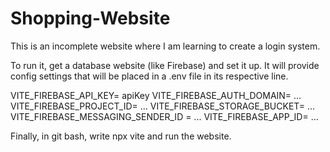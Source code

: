 # Shopping-Website
This is an incomplete website where I am learning to create a login system.

To run it, get a database website (like Firebase) and set it up. It will provide config settings that will be placed in a .env file in its respective line.

VITE_FIREBASE_API_KEY= apiKey
VITE_FIREBASE_AUTH_DOMAIN= ...
VITE_FIREBASE_PROJECT_ID= ...
VITE_FIREBASE_STORAGE_BUCKET= ...
VITE_FIREBASE_MESSAGING_SENDER_ID = ...
VITE_FIREBASE_APP_ID= ...

Finally, in git bash, write npx vite and run the website.